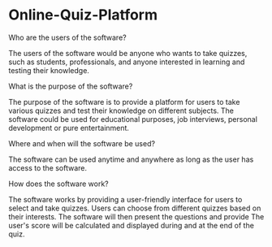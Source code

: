 # Online-Quiz-Platform

Who are the users of the software? 

The users of the software would be anyone who wants to take quizzes, such as students, professionals, and anyone interested in learning and testing their knowledge.

 What is the purpose of the software? 

The purpose of the software is to provide a platform for users to take various quizzes and test their knowledge on different subjects. The software could be used for educational purposes, job interviews, personal development or pure entertainment.

Where and when will the software be used? 

The software can be used anytime and anywhere as long as the user has access to the software.

 How does the software work?

The software works by providing a user-friendly interface for users to select and take quizzes. Users can choose from different  quizzes based on their interests. The software will then present the questions and provide The user's score will be calculated and displayed during and at the end of the quiz.
